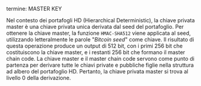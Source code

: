 termine: MASTER KEY

Nel contesto dei portafogli HD (Hierarchical Deterministic), la chiave privata master è una chiave privata unica derivata dal seed del portafoglio. Per ottenere la chiave master, la funzione `HMAC-SHA512` viene applicata al seed, utilizzando letteralmente le parole "*Bitcoin seed*" come chiave. Il risultato di questa operazione produce un output di 512 bit, con i primi 256 bit che costituiscono la chiave master, e i restanti 256 bit che formano il master chain code. La chiave master e il master chain code servono come punto di partenza per derivare tutte le chiavi private e pubbliche figlie nella struttura ad albero del portafoglio HD. Pertanto, la chiave privata master si trova al livello 0 della derivazione.